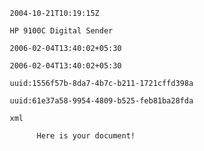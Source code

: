 
         2004-10-21T10:19:15Z

         HP 9100C Digital Sender

         2006-02-04T13:40:02+05:30

         2006-02-04T13:40:02+05:30

         uuid:1556f57b-8da7-4b7c-b211-1721cffd398a

         uuid:61e37a58-9954-4809-b525-feb81ba28fda

         xml

               Here is your document!
